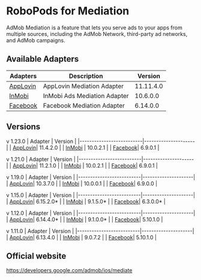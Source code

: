 # RoboPods for Mediation

AdMob Mediation is a feature that lets you serve ads to your apps from multiple sources, including the AdMob Network, third-party ad networks, and AdMob campaigns. 
## Available Adapters

| Adapters                  | Description                  | Version   |
|---------------------------|------------------------------|-----------|
| [AppLovin](ios-applovin/) | AppLovin Mediation Adapter   | 11.11.4.0 |
| [InMobi](ios-inmobi/)     | InMobi Ads Mediation Adapter | 10.6.0.0  |
| [Facebook](ios-facebook/) | Facebook Mediation Adapter   | 6.14.0.0  |

## Versions

v 1.23.0
| Adapter                  | Version             |
|--------------------------|---------------------|
| [AppLovin](ios-applovin/)| 11.4.2.0            |
| [InMobi](ios-inmobi/)    | 10.0.2.1            |
| [Facebook](ios-facebook/)| 6.9.0.1             |

v 1.21.0
| Adapter                  | Version             |
|--------------------------|---------------------|
| [AppLovin](ios-applovin/)| 11.2.1.0            |
| [InMobi](ios-inmobi/)    | 10.0.2.1            |
| [Facebook](ios-facebook/)| 6.9.0.1             |

v 1.19.0
| Adapter                  | Version             |
|--------------------------|---------------------|
| [AppLovin](ios-applovin/)| 10.3.7.0            |
| [InMobi](ios-inmobi/)    | 10.0.0.1            |
| [Facebook](ios-facebook/)| 6.9.0.0             |

v 1.15.0
| Adapter                  | Version             |
|--------------------------|---------------------|
| [AppLovin](ios-applovin/)| 6.15.2.0*           |
| [InMobi](ios-inmobi/)    | 9.1.5.0*            |
| [Facebook](ios-facebook/)| 6.3.0.0*            |

v 1.12.0 
| Adapter                  | Version             | 
|--------------------------|---------------------|
| [AppLovin](ios-applovin/)| 6.14.4.0*           |
| [InMobi](ios-inmobi/)    | 9.1.0.0*            |
| [Facebook](ios-facebook/)| 5.10.1.0            |

v 1.11.0 
| Adapter                  | Version             | 
|--------------------------|---------------------|
| [AppLovin](ios-applovin/)| 6.13.4.0            |
| [InMobi](ios-inmobi/)    | 9.0.7.2             |
| [Facebook](ios-facebook/)| 5.10.1.0            |

## Official website

https://developers.google.com/admob/ios/mediate